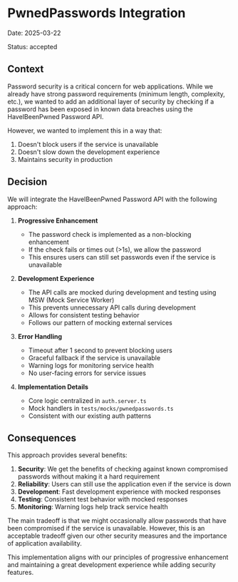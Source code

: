 # PwnedPasswords Integration

Date: 2025-03-22

Status: accepted

## Context

Password security is a critical concern for web applications. While we already
have strong password requirements (minimum length, complexity, etc.), we wanted
to add an additional layer of security by checking if a password has been
exposed in known data breaches using the HaveIBeenPwned Password API.

However, we wanted to implement this in a way that:

1. Doesn't block users if the service is unavailable
2. Doesn't slow down the development experience
3. Maintains security in production

## Decision

We will integrate the HaveIBeenPwned Password API with the following approach:

1. **Progressive Enhancement**
   - The password check is implemented as a non-blocking enhancement
   - If the check fails or times out (>1s), we allow the password
   - This ensures users can still set passwords even if the service is
     unavailable

2. **Development Experience**
   - The API calls are mocked during development and testing using MSW (Mock
     Service Worker)
   - This prevents unnecessary API calls during development
   - Allows for consistent testing behavior
   - Follows our pattern of mocking external services

3. **Error Handling**
   - Timeout after 1 second to prevent blocking users
   - Graceful fallback if the service is unavailable
   - Warning logs for monitoring service health
   - No user-facing errors for service issues

4. **Implementation Details**
   - Core logic centralized in `auth.server.ts`
   - Mock handlers in `tests/mocks/pwnedpasswords.ts`
   - Consistent with our existing auth patterns

## Consequences

This approach provides several benefits:

1. **Security**: We get the benefits of checking against known compromised
   passwords without making it a hard requirement
2. **Reliability**: Users can still use the application even if the service is
   down
3. **Development**: Fast development experience with mocked responses
4. **Testing**: Consistent test behavior with mocked responses
5. **Monitoring**: Warning logs help track service health

The main tradeoff is that we might occasionally allow passwords that have been
compromised if the service is unavailable. However, this is an acceptable
tradeoff given our other security measures and the importance of application
availability.

This implementation aligns with our principles of progressive enhancement and
maintaining a great development experience while adding security features.
